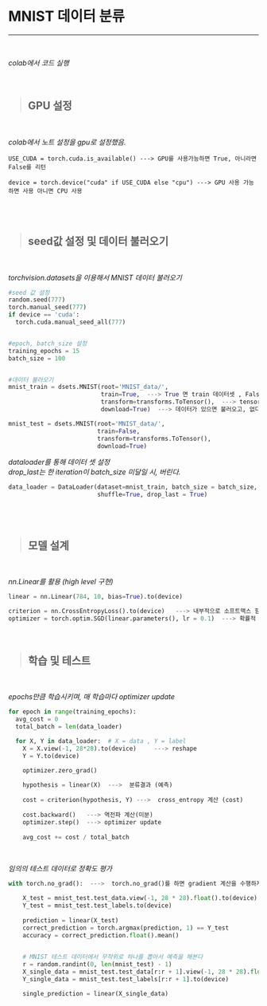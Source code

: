 # MNIST 데이터 분류   

*****   

<br>

*colab에서 코드 실행*   


<br>

>## GPU 설정   

<br>
 
*colab에서 노트 설정을 gpu로 설정했음.*   
```
USE_CUDA = torch.cuda.is_available() ---> GPU를 사용가능하면 True, 아니라면 False를 리턴

device = torch.device("cuda" if USE_CUDA else "cpu") ---> GPU 사용 가능하면 사용 아니면 CPU 사용
```    

<br><br>

>## seed값 설정 및 데이터 불러오기   

<br>

*torchvision.datasets을 이용해서 MNIST 데이터 불러오기*   

```python
#seed 값 설정
random.seed(777)
torch.manual_seed(777)
if device == 'cuda':
  torch.cuda.manual_seed_all(777)


#epoch, batch_size 설정
training_epochs = 15
batch_size = 100


#데이터 불러오기
mnist_train = dsets.MNIST(root='MNIST_data/',   
                          train=True,  ---> True 면 train 데이터셋 , False면 test 데이터셋
                          transform=transforms.ToTensor(),  ---> tensor로 변환
                          download=True)  ---> 데이터가 있으면 불러오고, 없다면 다운로드 하고 불러온다.

mnist_test = dsets.MNIST(root='MNIST_data/',
                         train=False,
                         transform=transforms.ToTensor(),
                         download=True)

```   

*dataloader를 통해 데이터 셋 설정*      
*drop_last는 한 iteration이 batch_size 미달일 시, 버린다.*   
```python
data_loader = DataLoader(dataset=mnist_train, batch_size = batch_size,
                         shuffle=True, drop_last = True)  
```   

<br><br>

>## 모델 설계   

<br>

*nn.Linear를 활용 (high level 구현)*    

```python
linear = nn.Linear(784, 10, bias=True).to(device)

criterion = nn.CrossEntropyLoss().to(device)   ---> 내부적으로 소프트맥스 함수 포함.
optimizer = torch.optim.SGD(linear.parameters(), lr = 0.1)  ---> 확률적 경사하강법으로 optimizer 설정.   
```      

<br>


>## 학습 및 테스트   

<br>

*epochs만큼 학습시키며, 매 학습마다 optimizer update*   

```python
for epoch in range(training_epochs):
  avg_cost = 0
  total_batch = len(data_loader)

  for X, Y in data_loader:  # X = data , Y = label
    X = X.view(-1, 28*28).to(device)     ---> reshape
    Y = Y.to(device)

    optimizer.zero_grad() 
    
    hypothesis = linear(X)  --->  분류결과 (예측)
    
    cost = criterion(hypothesis, Y) --->  cross_entropy 계산 (cost)
    
    cost.backward()   ---> 역전파 계산(미분)
    optimizer.step()  ---> optimizer update
    
    avg_cost += cost / total_batch
```   

<br>

*임의의 테스트 데이터로 정확도 평가*   

```python
with torch.no_grad():  --->  torch.no_grad()를 하면 gradient 계산을 수행하지 않는다.

    X_test = mnist_test.test_data.view(-1, 28 * 28).float().to(device)
    Y_test = mnist_test.test_labels.to(device)
    
    prediction = linear(X_test)
    correct_prediction = torch.argmax(prediction, 1) == Y_test
    accuracy = correct_prediction.float().mean()
  

    # MNIST 테스트 데이터에서 무작위로 하나를 뽑아서 예측을 해본다
    r = random.randint(0, len(mnist_test) - 1)
    X_single_data = mnist_test.test_data[r:r + 1].view(-1, 28 * 28).float().to(device)
    Y_single_data = mnist_test.test_labels[r:r + 1].to(device)

    single_prediction = linear(X_single_data)
    
```



